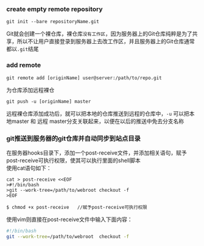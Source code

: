 ### create empty remote repository
```
git init --bare repositoryName.git
```
Git就会创建一个裸仓库，裸仓库`没有工作区`，因为服务器上的Git仓库纯粹是为了共享，所以不让用户直接登录到服务器上去改工作区，并且服务器上的Git仓库通常都以`.git`结尾
### add remote
```
git remote add [originName] user@server:/path/to/repo.git
```
为仓库添加远程裸仓
```
git push -u [originName] master 
```
远程裸仓库添加成功后，就可以把本地的仓库推送到远程的仓库中，`-u` 可以把本地master 和 远程 master分支关联起来，以便在以后的推送中免去分支名称
### git推送到服务器的git仓库并自动同步到站点目录
在服务器hooks目录下，添加一个post-receive文件，并添加相关语句，赋予post-receive可执行权限，使其可以执行里面的shell脚本    
使用cat语句如下：
```
cat > post-receive <<EOF
>#!/bin/bash
>git --work-tree=/path/to/webroot checkout -f
>EOF

$ chmod +x post-receive   //赋予post-receive可执行权限
```
使用vim则直接在post-receive文件中输入下面内容：
```bash
#!/bin/bash
git --work-tree=/path/to/webroot  checkout -f
```
